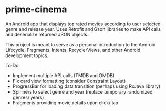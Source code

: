 # prime-cinema
An Android app that displays top rated movies according to user selected genre and release year. Uses Retrofit and Gson libraries to make API calls and deserialize returned JSON objects.

This project is meant to serve as a personal introduction to the Android Lifecycle, Fragments, Intents, RecyclerViews, and other Android development topics.

To-Do:
- Implement multiple API calls (TMDB and OMDB)
- Fix card view formatting (consider Constraint Layout)
- ProgressBar for loading data transition (perhaps using RxJava library)
- Spinners to select genre and year (replace temporary randomized genres/ years)
- Fragments providing movie details upon click/ tap
